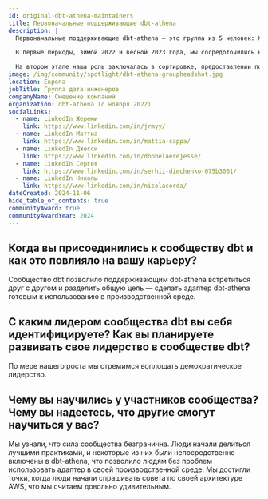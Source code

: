 ```yaml
---
id: original-dbt-athena-maintainers
title: Первоначальные поддерживающие dbt-athena
description: |
  Первоначальные поддерживающие dbt-athena — это группа из 5 человек: Жереми Гизелин, Маттиа, Джесси Доббелаэр, Сергей Димченко и Никола Корда, которые познакомились через dbt Slack в канале #db-athena с целью сделать <a target="_blank" rel="noopener noreferrer" href="https://docs.getdbt.com/docs/core/connect-data-platform/athena-setup">dbt-athena</a> адаптером, готовым к использованию в производственной среде.

  В первые периоды, зимой 2022 и весной 2023 года, мы сосредоточились на прямом вкладе в адаптер, добавляя такие важные функции, как поддержка Iceberg и Lake Formation, и стабилизируя некоторые внутренние процессы.

  На втором этапе наша роль заключалась в сортировке, предоставлении поддержки сообществу и исправлении ошибок. Мы поощряли участников сообщества делать свои первые вклады и помогали им слиянием их PR.
image: /img/community/spotlight/dbt-athena-groupheadshot.jpg
location: Европа
jobTitle: Группа дата-инженеров
companyName: Смешение компаний
organization: dbt-athena (с ноября 2022)
socialLinks:
  - name: LinkedIn Жереми
    link: https://www.linkedin.com/in/jrmyy/
  - name: LinkedIn Маттиа
    link: https://www.linkedin.com/in/mattia-sappa/
  - name: LinkedIn Джесси
    link: https://www.linkedin.com/in/dobbelaerejesse/
  - name: LinkedIn Сергея
    link: https://www.linkedin.com/in/serhii-dimchenko-075b3061/
  - name: LinkedIn Николы
    link: https://www.linkedin.com/in/nicolacorda/
dateCreated: 2024-11-06 
hide_table_of_contents: true
communityAward: true
communityAwardYear: 2024 
---
```


## Когда вы присоединились к сообществу dbt и как это повлияло на вашу карьеру?

Сообщество dbt позволило поддерживающим dbt-athena встретиться друг с другом и разделить общую цель — сделать адаптер dbt-athena готовым к использованию в производственной среде.

## С каким лидером сообщества dbt вы себя идентифицируете? Как вы планируете развивать свое лидерство в сообществе dbt?

По мере нашего роста мы стремимся воплощать демократическое лидерство.

## Чему вы научились у участников сообщества? Чему вы надеетесь, что другие смогут научиться у вас?

Мы узнали, что сила сообщества безгранична. Люди начали делиться лучшими практиками, и некоторые из них были непосредственно включены в dbt-athena, что позволило людям без проблем использовать адаптер в своей производственной среде. Мы достигли точки, когда люди начали спрашивать совета по своей архитектуре AWS, что мы считаем довольно удивительным.